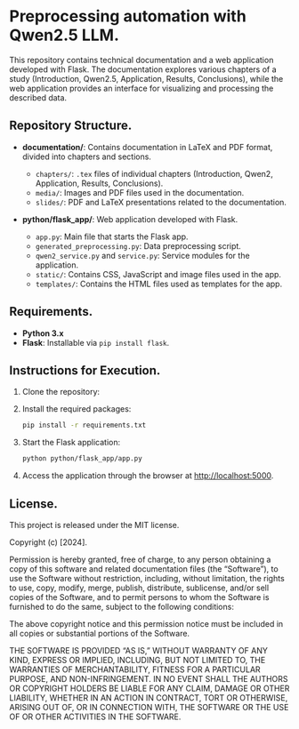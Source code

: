 # Preprocessing automation with Qwen2.5 LLM.

This repository contains technical documentation and a web application developed with Flask. The documentation explores various chapters of a study (Introduction, Qwen2.5, Application, Results, Conclusions), while the web application provides an interface for visualizing and processing the described data.

## Repository Structure.

- **documentation/**: Contains documentation in LaTeX and PDF format, divided into chapters and sections.
  - `chapters/`: `.tex` files of individual chapters (Introduction, Qwen2, Application, Results, Conclusions).
  - `media/`: Images and PDF files used in the documentation.
  - `slides/`: PDF and LaTeX presentations related to the documentation.

- **python/flask_app/**: Web application developed with Flask.
  - `app.py`: Main file that starts the Flask app.
  - `generated_preprocessing.py`: Data preprocessing script.
  - `qwen2_service.py` and `service.py`: Service modules for the application.
  - `static/`: Contains CSS, JavaScript and image files used in the app.
  - `templates/`: Contains the HTML files used as templates for the app.

## Requirements.

- **Python 3.x**
- **Flask**: Installable via `pip install flask`.

## Instructions for Execution.

1. Clone the repository:

2. Install the required packages:
   ```bash
   pip install -r requirements.txt
   ```

3. Start the Flask application:
   ```bash
   python python/flask_app/app.py
   ```

4. Access the application through the browser at [http://localhost:5000](http://localhost:5000).

## License.

This project is released under the MIT license. 

Copyright (c) [2024].

Permission is hereby granted, free of charge, to any person obtaining a copy of this software and related documentation files (the “Software”), to use the Software without restriction, including, without limitation, the rights to use, copy, modify, merge, publish, distribute, sublicense, and/or sell copies of the Software, and to permit persons to whom the Software is furnished to do the same, subject to the following conditions:

The above copyright notice and this permission notice must be included in all copies or substantial portions of the Software.

THE SOFTWARE IS PROVIDED “AS IS,” WITHOUT WARRANTY OF ANY KIND, EXPRESS OR IMPLIED, INCLUDING, BUT NOT LIMITED TO, THE WARRANTIES OF MERCHANTABILITY, FITNESS FOR A PARTICULAR PURPOSE, AND NON-INFRINGEMENT. IN NO EVENT SHALL THE AUTHORS OR COPYRIGHT HOLDERS BE LIABLE FOR ANY CLAIM, DAMAGE OR OTHER LIABILITY, WHETHER IN AN ACTION IN CONTRACT, TORT OR OTHERWISE, ARISING OUT OF, OR IN CONNECTION WITH, THE SOFTWARE OR THE USE OF OR OTHER ACTIVITIES IN THE SOFTWARE.
